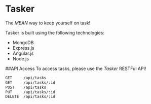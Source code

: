 # Tasker

The *MEAN* way to keep yourself on task!

Tasker is built using the following technologies:
- MongoDB
- Express.js
- Angular.js
- Node.js

##API Access
To access tasks, please use the *Tasker* RESTFul API!

```bash
GET     /api/tasks
GET     /api/tasks/:id
POST    /api/tasks
PUT     /api/tasks/:id
DELETE  /api/tasks/:id
```
